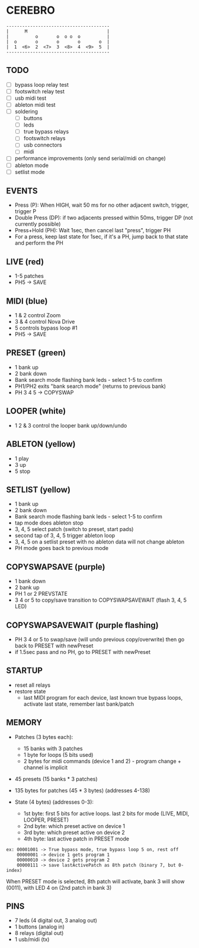 # CEREBRO
```
---------------------------------------
|      M                              |
|          o       o  o o  o          |
|  o       o       o       o       o  |
|  1  <6>  2  <7>  3  <8>  4  <9>  5  |
---------------------------------------
```

## TODO

- [ ] bypass loop relay test
- [ ] footswitch relay test
- [ ] usb midi test
- [ ] ableton midi test
- [ ] soldering
  - [ ] buttons
  - [ ] leds
  - [ ] true bypass relays
  - [ ] footswitch relays
  - [ ] usb connectors
  - [ ] midi
- [ ] performance improvements (only send serial/midi on change)
- [ ] ableton mode
- [ ] setlist mode

## EVENTS
- Press (P): When HIGH, wait 50 ms for no other adjacent switch, trigger, trigger P
- Double Press (DP): if two adjacents pressed within 50ms, trigger DP (not currently possible)
- Press+Hold (PH): Wait 1sec, then cancel last "press", trigger PH
- For a press, keep last state for 1sec, if it's a PH, jump back to that state and perform the PH


## LIVE (red)
- 1-5 patches
- PH5 -> SAVE

## MIDI (blue)
- 1 & 2 control Zoom
- 3 & 4 control Nova Drive
- 5 controls bypass loop #1
- PH5 -> SAVE

## PRESET (green)
- 1 bank up
- 2 bank down
- Bank search mode flashing bank leds - select 1-5 to confirm
- PH1/PH2 exits "bank search mode" (returns to previous bank)
- PH 3 4 5 -> COPYSWAP

## LOOPER (white)
- 1 2 & 3 control the looper bank up/down/undo

## ABLETON (yellow)
- 1 play
- 3 up
- 5 stop

## SETLIST (yellow)
- 1 bank up
- 2 bank down
- Bank search mode flashing bank leds - select 1-5 to confirm
- tap mode does ableton stop
- 3, 4, 5 select patch (switch to preset, start pads)
- second tap of 3, 4, 5 trigger ableton loop
- 3, 4, 5 on a setlist preset with no ableton data will not change ableton
- PH mode goes back to previous mode

## COPYSWAPSAVE (purple)
- 1 bank down
- 2 bank up
- PH 1 or 2 PREVSTATE
- 3 4 or 5 to copy/save transition to COPYSWAPSAVEWAIT (flash 3, 4, 5 LED)

## COPYSWAPSAVEWAIT (purple flashing)
- PH 3 4 or 5 to swap/save (will undo previous copy/overwrite) then go back to PRESET with newPreset
- if 1.5sec pass and no PH, go to PRESET with newPreset

## STARTUP
- reset all relays
- restore state
  - last MIDI program for each device, last known true bypass loops, activate last state, remember last bank/patch

## MEMORY
- Patches (3 bytes each):
  - 15 banks with 3 patches
  - 1 byte for loops (5 bits used)
  - 2 bytes for midi commands (device 1 and 2) - program change + channel is implicit

- 45 presets (15 banks * 3 patches)
- 135 bytes for patches (45 * 3 bytes) (addresses 4-138)

- State (4 bytes) (addresses 0-3):
  - 1st byte: first 5 bits for active loops. last 2 bits for mode (LIVE, MIDI, LOOPER, PRESET)
  - 2nd byte: which preset active on device 1
  - 3rd byte: which preset active on device 2
  - 4th byte: last active patch in PRESET mode

```
ex: 00001001 -> True bypass mode, true bypass loop 5 on, rest off
    00000001 -> device 1 gets program 1
    00000010 -> device 2 gets program 2
    00000111 -> save lastActivePatch as 8th patch (binary 7, but 0-index)
```

When PRESET mode is selected, 8th patch will activate, bank 3 will show (0011), with LED 4 on (2nd patch in bank 3)

## PINS
- 7 leds (4 digital out, 3 analog out)
- 1 buttons (analog in)
- 8 relays (digital out)
- 1 usb/midi (tx)
